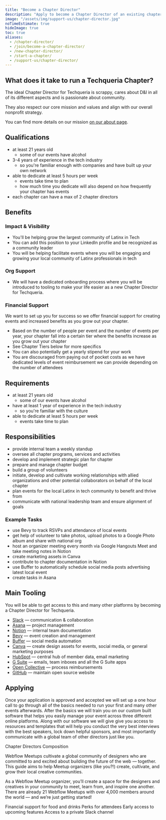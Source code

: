 ```yaml
---
title: "Become a Chapter Director"
description: "Apply to become a Chapter Director of an existing chapter or start a new chapter."
image: "/assets/img/support-us/chapter-director.jpg"
noTimeEstimate: true
hideImage: true
toc: true
aliases:
  - /chapter-director/
  - /join/become-a-chapter-director/
  - /new-chapter-director/
  - /start-a-chapter/
  - /support-us/chapter-director/
---
```


## What does it take to run a Techqueria Chapter?

The ideal Chapter Director for Techqueria is scrappy, cares about D&I in all of its different aspects and is passionate about community.

They also respect our core mission and values and align with our overall nonprofit strategy.

You can find more details on our mission [on our about page](/about/).

## Qualifications

- at least 21 years old
    - some of our events have alcohol
- 3-4 years of experience in the tech industry
    - so you're familiar enough with companies and have built up your own network
- able to dedicate at least 5 hours per week
    - events take time to plan
    - how much time you dedicate will also depend on how frequently your chapter has events
- each chapter can have a max of 2 chapter directors

## Benefits

### Impact & Visibility

- You'll be helping grow the largest community of Latinx in Tech
- You can add this position to your LinkedIn  profile and be recognized as a community leader
- You will be helping facilitate events where you will be engaging and growing your local community of Latinx professionals in tech

### Org Support

- We will have a dedicated onboarding process where you will be introduced to tooling to make your life easier as a new Chapter Director for Techqueria.

### Financial Support

We want to set up you for success so we offer financial support for creating events and increased benefits as you grow out your chapter.

- Based on the number of people per event and the number of events per year, your chapter fall into a certain tier where the benefits increase as you grow out your chapter
- See Chapter Tiers below for more specifics
- You can also potentially get a yearly stipend for your work
- You are discouraged from paying out of pocket costs as we have dedicated levels of event reimbursement we can provide depending on the number of attendees

## Requirements

- at least 21 years old
  - some of our events have alcohol
- have at least 1 year of experience in the tech industry
  - so you're familiar with the culture
- able to dedicate at least 5 hours per week
  - events take time to plan

## Responsibilities

- provide internal team a weekly standup
- oversee all chapter programs, services and activities
- develop and implement strategic plan for chapter
- prepare and manage chapter budget
- build a group of volunteers
- initiate, develop and cultivate working relationships with allied organizations and other potential collaborators on behalf of the local chapter
- plan events for the local Latinx in tech community to benefit and thrive from
- communicate with national leadership team and ensure alignment of goals

### Example Tasks

- use Bevy to track RSVPs and attendance of local events
- get help of volunteer to take photos, upload photos to a Google Photo album and share with national org
- host an organizer meeting every month via Google Hangouts Meet and take meeting notes in Notion
- create marketing assets in Canva
- contribute to chapter documentation in Notion
- use Buffer to automatically schedule social media posts advertising latest local event
- create tasks in Asana

## Main Tooling

You will be able to get access to this and many other platforms by becoming a Chapter Director for Techqueria.

- [Slack](https://slack.com) — communication & collaboration
- [Asana](https://asana.com) — project management
- [Notion](https://notion.so) — internal team documentation
- [Bevy](https://bevylabs.com) — event creation and management
- [Buffer](https://buffer.com) — social media automation
- [Canva](https://canva.com) — create design assets for events, social media, or general marketing purposes
- [HubSpot](https://www.hubspot.com/) — central hub of member data, email marketing
- [G Suite](https://gsuite.google.com/) — emails, team inboxes and all the G Suite apps
- [Open Collective](https://opencollective.com) — process reimbursements
- [GitHub](https://github.com) — maintain open source website

## Applying

 Once your application is approved and accepted we will set up a one hour call to go through all of the basics needed to run your first and many other events afterwards. After the basics we will train you on our custom built software that helps you easily manage your event across three different online platforms. Along with our software we will give give you access to resources and templates that will help you conduct the very best interviews with the best speakers, lock down helpful sponsors, and most importantly communicate with a global team of other directors just like you.


Chapter Directors Composition

Webflow Meetups cultivate a global community of designers who are committed to and excited about building the future of the web — together. This guide aims to help Meetup organizers (like you?!) create, cultivate, and grow their local creative communities.

As a Webflow Meetup organizer, you’ll create a space for the designers and creatives in your community to meet, learn from, and inspire one another. There are already 21 Webflow Meetups with over 4,000 members around the world — and we’re just getting started!

Financial support for food and drinks
Perks for attendees
Early access to upcoming features
Access to a private Slack channel
